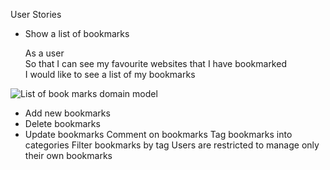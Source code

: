
User Stories

-  Show a list of bookmarks

    As a user <br>
    So that I can see my favourite websites that I have bookmarked <br>
    I would like to see a list of my bookmarks
 
 ![List of book marks domain model](https://imgur.com/2SWMca7.jpg)

- Add new bookmarks
- Delete bookmarks
- Update bookmarks
Comment on bookmarks
Tag bookmarks into categories
Filter bookmarks by tag
Users are restricted to manage only their own bookmarks

